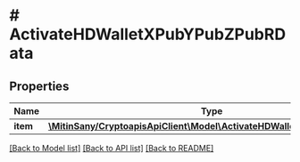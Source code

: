 # # ActivateHDWalletXPubYPubZPubRData

## Properties

Name | Type | Description | Notes
------------ | ------------- | ------------- | -------------
**item** | [**\MitinSany/CryptoapisApiClient\Model\ActivateHDWalletXPubYPubZPubRI**](ActivateHDWalletXPubYPubZPubRI.md) |  |

[[Back to Model list]](../../README.md#models) [[Back to API list]](../../README.md#endpoints) [[Back to README]](../../README.md)
